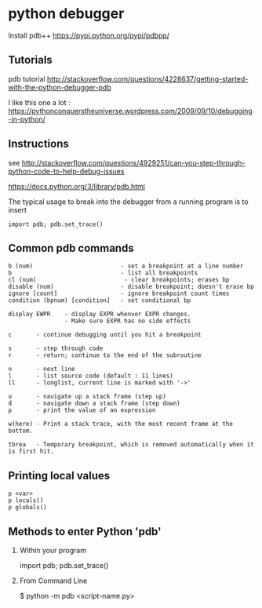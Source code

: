 # python debugger

Install pdb++ 
https://pypi.python.org/pypi/pdbpp/


## Tutorials 

pdb tutorial 
http://stackoverflow.com/questions/4228637/getting-started-with-the-python-debugger-pdb

I like this one a lot : 
https://pythonconquerstheuniverse.wordpress.com/2009/09/10/debugging-in-python/


## Instructions

see <http://stackoverflow.com/questions/4929251/can-you-step-through-python-code-to-help-debug-issues>

https://docs.python.org/3/library/pdb.html

The typical usage to break into the debugger from a running program is to insert

	import pdb; pdb.set_trace()


## Common pdb commands

	b (num)                         - set a breakpoint at a line number
    b                               - list all breakpoints
    cl (num)                         - clear breakpoints; erases bp
    disable (num)                   - disable breakpoint; doesn't erase bp
    ignore [count]                  - ignore breakpoint count times
    condition (bpnum) [condition]   - set conditional bp
    
    display EWPR    - display EXPR whenver EXPR changes.  
                    - Make sure EXPR has no side effects
    
	c		- continue debugging until you hit a breakpoint
    
	s		- step through code
    r       - return; continue to the end of the subroutine
    
	n		- next line
	l		- list source code (default : 11 lines)
    ll      - longlist, current line is marked with '->'
    
	u		- navigate up a stack frame (step up)
	d		- navigate down a stack frame (step down)
	p		- print the value of an expression
    
    w(here) - Print a stack trace, with the most recent frame at the bottom.
    
    tbrea   - Temporary breakpoint, which is removed automatically when it is first hit.




## Printing local values

    p <var>     
    p locals()
    p globals()

## Methods to enter Python 'pdb'

1. Within your program
 
	import pdb; pdb.set_trace()

2. From Command Line
 
	$ python -m pdb <script-name.py>






